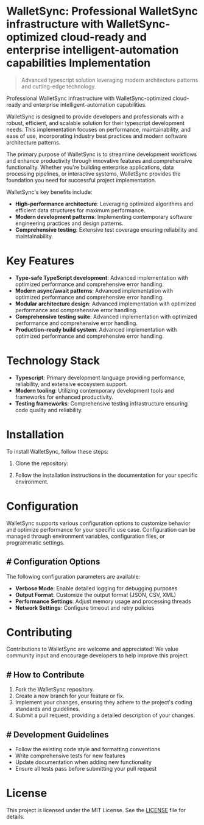 <!-- fallback_WalletSync_20250902110515_60235 -->

# WalletSync: Professional WalletSync infrastructure with WalletSync-optimized cloud-ready and enterprise intelligent-automation capabilities Implementation
> Advanced typescript solution leveraging modern architecture patterns and cutting-edge technology.

Professional WalletSync infrastructure with WalletSync-optimized cloud-ready and enterprise intelligent-automation capabilities.

WalletSync is designed to provide developers and professionals with a robust, efficient, and scalable solution for their typescript development needs. This implementation focuses on performance, maintainability, and ease of use, incorporating industry best practices and modern software architecture patterns.

The primary purpose of WalletSync is to streamline development workflows and enhance productivity through innovative features and comprehensive functionality. Whether you're building enterprise applications, data processing pipelines, or interactive systems, WalletSync provides the foundation you need for successful project implementation.

WalletSync's key benefits include:

* **High-performance architecture**: Leveraging optimized algorithms and efficient data structures for maximum performance.
* **Modern development patterns**: Implementing contemporary software engineering practices and design patterns.
* **Comprehensive testing**: Extensive test coverage ensuring reliability and maintainability.

# Key Features

* **Type-safe TypeScript development**: Advanced implementation with optimized performance and comprehensive error handling.
* **Modern async/await patterns**: Advanced implementation with optimized performance and comprehensive error handling.
* **Modular architecture design**: Advanced implementation with optimized performance and comprehensive error handling.
* **Comprehensive testing suite**: Advanced implementation with optimized performance and comprehensive error handling.
* **Production-ready build system**: Advanced implementation with optimized performance and comprehensive error handling.

# Technology Stack

* **Typescript**: Primary development language providing performance, reliability, and extensive ecosystem support.
* **Modern tooling**: Utilizing contemporary development tools and frameworks for enhanced productivity.
* **Testing frameworks**: Comprehensive testing infrastructure ensuring code quality and reliability.

# Installation

To install WalletSync, follow these steps:

1. Clone the repository:


2. Follow the installation instructions in the documentation for your specific environment.

# Configuration

WalletSync supports various configuration options to customize behavior and optimize performance for your specific use case. Configuration can be managed through environment variables, configuration files, or programmatic settings.

## # Configuration Options

The following configuration parameters are available:

* **Verbose Mode**: Enable detailed logging for debugging purposes
* **Output Format**: Customize the output format (JSON, CSV, XML)
* **Performance Settings**: Adjust memory usage and processing threads
* **Network Settings**: Configure timeout and retry policies

# Contributing

Contributions to WalletSync are welcome and appreciated! We value community input and encourage developers to help improve this project.

## # How to Contribute

1. Fork the WalletSync repository.
2. Create a new branch for your feature or fix.
3. Implement your changes, ensuring they adhere to the project's coding standards and guidelines.
4. Submit a pull request, providing a detailed description of your changes.

## # Development Guidelines

* Follow the existing code style and formatting conventions
* Write comprehensive tests for new features
* Update documentation when adding new functionality
* Ensure all tests pass before submitting your pull request

# License

This project is licensed under the MIT License. See the [LICENSE](https://github.com/Valerian1964/WalletSync/blob/main/LICENSE) file for details.
